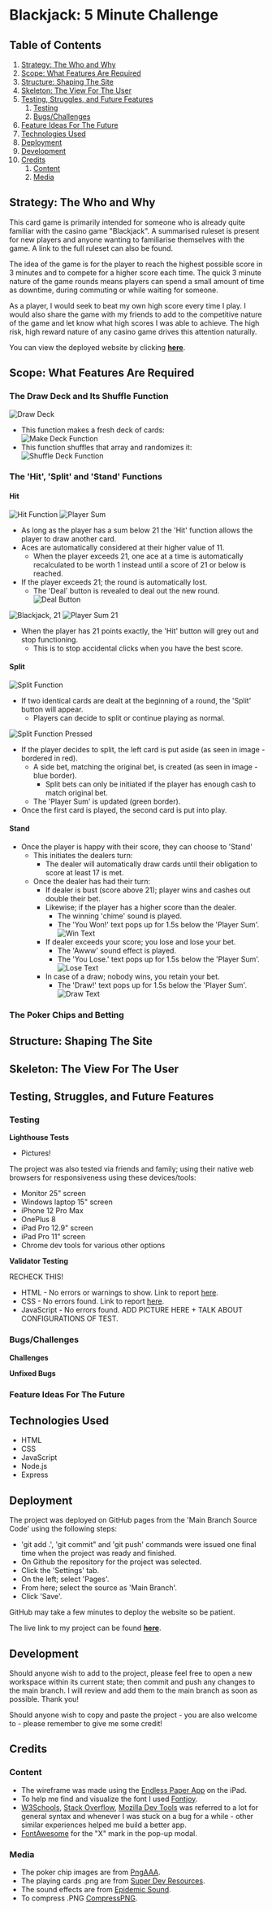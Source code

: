 # Blackjack: 5 Minute Challenge

## Table of Contents
1. [Strategy: The Who and Why](#strategy-the-who-and-why)
2. [Scope: What Features Are Required](#scope-what-features-are-required)
3. [Structure: Shaping The Site](#structure-shaping-the-site)
4. [Skeleton: The View For The User](#skeleton-the-view-for-the-user)
5. [Testing, Struggles, and Future Features](#testing-struggles-and-future-features)
    1. [Testing](#testing)
    2. [Bugs/Challenges](#bugschallenges)
6. [Feature Ideas For The Future](#feature-ideas-for-the-future)
7. [Technologies Used](#technologies-used)
8. [Deployment](#deployment)
9. [Development](#development)
10. [Credits](#credits)
    1. [Content](#content)
    2. [Media](#media)

## Strategy: The Who and Why

This card game is primarily intended for someone who is already quite familiar with the casino game "Blackjack". A summarised ruleset is present for new players and anyone wanting to familiarise themselves with the game. A link to the full ruleset can also be found.

The idea of the game is for the player to reach the highest possible score in 3 minutes and to compete for a higher score each time. The quick 3 minute nature of the game rounds means players can spend a small amount of time as downtime, during commuting or while waiting for someone.

As a player, I would seek to beat my own high score every time I play. I would also share the game with my friends to add to the competitive nature of the game and let know what high scores I was able to achieve. The high risk, high reward nature of any casino game drives this attention naturally.

You can view the deployed website by clicking [**here**](https://destant.github.io/blackjack-3-minute-challenge/).

## Scope: What Features Are Required

### The Draw Deck and Its Shuffle Function
![Draw Deck](/documentation/draw-deck.png)
* This function makes a fresh deck of cards:\
![Make Deck Function](/documentation/function-make-deck.png)
* This function shuffles that array and randomizes it:\
![Shuffle Deck Function](/documentation/function-shuffle-deck.png)

### The 'Hit', 'Split' and 'Stand' Functions

#### __Hit__
![Hit Function](/documentation/function-hit.png)
![Player Sum](/documentation/player-sum.png)
* As long as the player has a sum below 21 the 'Hit' function allows the player to draw another card.
* Aces are automatically considered at their higher value of 11.
  * When the player exceeds 21, one ace at a time is automatically recalculated to be worth 1 instead until a score of 21 or below is reached.
* If the player exceeds 21; the round is automatically lost.
  * The 'Deal' button is revealed to deal out the new round.\
![Deal Button](/documentation/deal-button.png)

![Blackjack, 21](/documentation/perfect-score.png)
![Player Sum 21](/documentation/player-sum-21.png)
* When the player has 21 points exactly, the 'Hit' button will grey out and stop functioning.
  * This is to stop accidental clicks when you have the best score.

#### __Split__
![Split Function](/documentation/function-split.png)
* If two identical cards are dealt at the beginning of a round, the 'Split' button will appear.
  * Players can decide to split or continue playing as normal.

![Split Function Pressed](/documentation/after-split.png)
* If the player decides to split, the left card is put aside (as seen in image - bordered in red).
  * A side bet, matching the original bet, is created (as seen in image - blue border).
    * Split bets can only be initiated if the player has enough cash to match original bet.
  * The 'Player Sum' is updated (green border).
* Once the first card is played, the second card is put into play.

#### __Stand__
* Once the player is happy with their score, they can choose to 'Stand'
  * This initiates the dealers turn:
    * The dealer will automatically draw cards until their obligation to score at least 17 is met.
  * Once the dealer has had their turn:
    * If dealer is bust (score above 21); player wins and cashes out double their bet.
    * Likewise; if the player has a higher score than the dealer.
      * The winning 'chime' sound is played.
      * The 'You Won!' text pops up for 1.5s below the 'Player Sum'.\
      ![Win Text](/documentation/win-text.png)
    * If dealer exceeds your score; you lose and lose your bet.
      * The 'Awww' sound effect is played.
      * The 'You Lose.' text pops up for 1.5s below the 'Player Sum'.\
      ![Lose Text](/documentation/lose-text.png)
    * In case of a draw; nobody wins, you retain your bet.
      * The 'Draw!' text pops up for 1.5s below the 'Player Sum'.\
      ![Draw Text](/documentation/draw-text.png)

### The Poker Chips and Betting




## Structure: Shaping The Site

## Skeleton: The View For The User

## Testing, Struggles, and Future Features

### __Testing__

__Lighthouse Tests__

* Pictures!

The project was also tested via friends and family; using their native web browsers for responsiveness using these devices/tools:
  * Monitor 25" screen
  * Windows laptop 15" screen
  * iPhone 12 Pro Max
  * OnePlus 8
  * iPad Pro 12.9" screen
  * iPad Pro 11" screen
  * Chrome dev tools for various other options

__Validator Testing__

RECHECK THIS!

- HTML - No errors or warnings to show. Link to report [here](https://validator.w3.org/nu/?doc=https%3A%2F%2Fdestant.github.io%2Fblackjack-5-minute-challenge%2F).
- CSS - No errors found. Link to report [here](https://jigsaw.w3.org/css-validator/validator?uri=https%3A%2F%2Fdestant.github.io%2Fblackjack-5-minute-challenge%2F&profile=css3svg&usermedium=all&warning=1&vextwarning=&lang=en).
- JavaScript - No errors found. ADD PICTURE HERE + TALK ABOUT CONFIGURATIONS OF TEST.

### __Bugs/Challenges__

__Challenges__

__Unfixed Bugs__

### __Feature Ideas For The Future__

## Technologies Used

* HTML
* CSS
* JavaScript
* Node.js
* Express

## Deployment

The project was deployed on GitHub pages from the 'Main Branch Source Code' using the following steps:
* 'git add .', 'git commit" and 'git push' commands were issued one final time when the project was ready and finished.
* On Github the repository for the project was selected.
* Click the 'Settings' tab.
* On the left; select 'Pages'.
* From here; select the source as 'Main Branch'.
* Click 'Save'.

GitHub may take a few minutes to deploy the website so be patient.

The live link to my project can be found [**here**](https://destant.github.io/blackjack-5-minute-challenge/).

## Development

Should anyone wish to add to the project, please feel free to open a new workspace within its current state; then commit and push any changes to the main branch. I will review and add them to the main branch as soon as possible. Thank you!

Should anyone wish to copy and paste the project - you are also welcome to - please remember to give me some credit!

## Credits 

### __Content__

* The wireframe was made using the [Endless Paper App](https://endlesspaper.app/) on the iPad.
* To help me find and visualize the font I used [Fontjoy](https://fontjoy.com/).
* [W3Schools](https://www.w3schools.com/), [Stack Overflow](https://stackoverflow.com/), [Mozilla Dev Tools](https://developer.mozilla.org) was referred to a lot for general syntax and whenever I was stuck on a bug for a while - other similar experiences helped me build a better app.
* [FontAwesome](https://fontawesome.com/) for the "X" mark in the pop-up modal.

### __Media__

* The poker chip images are from [PngAAA](https://www.pngaaa.com/).
* The playing cards .png are from [Super Dev Resources](https://superdevresources.com/free-playing-cards-set/).
* The sound effects are from [Epidemic Sound](https://www.epidemicsound.com/).
* To compress .PNG [CompressPNG](https://compresspng.com/).